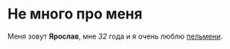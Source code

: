 # Не много про меня
Меня зовут **Ярослав**, мне *32* года и я очень люблю [пельмени](https://zhodinonews.by/wp-content/uploads/2019/10/Kak-prigotovit-tradicionnye-pelmeshki.jpg).

